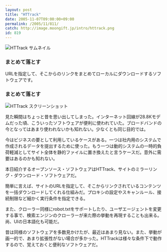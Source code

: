 ```yaml
---
layout: post
title: "HTTrack"
date: 2005-11-07T09:00:00+09:00
permalink: /2005/11/811/
catch: http://image.moongift.jp/intro/httrack.png
id: 819
---
```

 ![HTTrack サムネイル](http://image.moongift.jp/intro/httrack.s.png "HTTrack サムネイル")
  

### まとめて落とす
  
URLを指定して、そこからのリンクをまとめてローカルにダウンロードするソフトウェアです。  
<!--more-->  

### まとめて落とす
  

![HTTrack スクリーンショット](http://image.moongift.jp/intro/httrack.png "HTTrack スクリーンショット")

  

見た瞬間はちょっと昔を思い出してしまった。インターネット回線が28.8Kモデムだった頃、こういったソフトウェアが便利に使われていた。ブロードバンドの今となってはあまり使われないかも知れない。少なくとも同じ目的では。

  

今はビジネスの要として利用しているケースがある。一つは社内用のシステムで作成されるデータを提出するために使った。もう一つは動的システムの一時的負荷軽減としてサイト全体を静的ファイルに置き換えたと言うケースだ。意外に需要はあるのかも知れない。

  

本日紹介するオープンソース・ソフトウェアはHTTrack、サイトのミラーリング・ダウンロード・ソフトウェアだ。

  

簡単に言えば、サイトのURLを指定して、そこからリンクされているコンテンツを一括ダウンロードしてくれる仕組みだ。プロキシの設定やスキャンルール、接続制限など細かく実行条件を指定できる。

  

また、クローラー同様にrobot.txtをサポートしたり、ユーザエージェントを変更する事で、検索エンジンのクローラーが来た際の挙動を再現することも出来る。尚、UIの日本語化も可能だ。

  

昔は同様のソフトウェアを多数見かけたが、最近はあまり見ない。また、挙動が画一的で、あまり拡張性がない場合が多かった。HTTrackは様々な条件下で動作するので、覚えておくと便利なソフトウェアだ。

